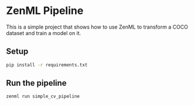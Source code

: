 # ZenML Pipeline

This is a simple project that shows how to use ZenML to transform a COCO dataset and train a model on it.

## Setup

```bash
pip install -r requirements.txt
```

## Run the pipeline

```bash
zenml run simple_cv_pipeline
```
